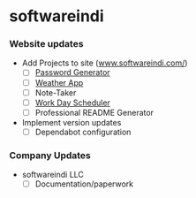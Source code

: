 # softwareindi

### Website updates
- Add Projects to site (www.softwareindi.com/)
    - [ ] [Password Generator](https://www.softwareindi.com/Password-Generator/)
    - [ ] [Weather App](https://www.softwareindi.com/WeatherApp/)
    - [ ] Note-Taker
    - [ ] [Work Day Scheduler](https://www.softwareindi.com/Work-Day-Scheduler/)
    - [ ] Professional README Generator

- Implement version updates
    - [ ] Dependabot configuration

### Company Updates
- softwareindi LLC
    - [ ] Documentation/paperwork